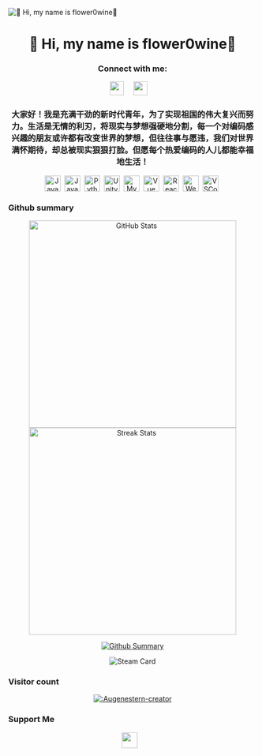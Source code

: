 ![👋 Hi, my name is flower0wine🥰](https://user-images.githubusercontent.com/10498744/210012254-234538ff-d198-48aa-8964-37e6fd45d227.gif)

<div id="toc">
  <ul align="center" style="list-style: none">
    <summary>
      <h1>
        👋 Hi, my name is flower0wine🥰
      </h1>
    </summary>
  </ul>
</div>

**<h3 align="center">Connect with me:</h3>** 
<p align="center"><a href="https://github.com/flower0wine" target="_blank"><img src="https://img.shields.io/badge/GitHub-100000?style=for-the-badge&logo=github&logoColor=white" height="28" style="margin-right: 16px"></a> <a href="flowerwine8023@gmail.com" target="_blank"><img src="https://img.shields.io/badge/Gmail-D14836?style=for-the-badge&logo=gmail&logoColor=white" height="28" style="margin-right: 16px"></a></p>

 **<h3 align="center">大家好！我是充满干劲的新时代青年，为了实现祖国的伟大复兴而努力。生活是无情的利刃，将现实与梦想强硬地分割，每一个对编码感兴趣的朋友或许都有改变世界的梦想，但往往事与愿违，我们对世界满怀期待，却总被现实狠狠打脸。但愿每个热爱编码的人儿都能幸福地生活！</h3>**


<div align="center" style="display: flex; flex-wrap: wrap; gap: 4px; justify-content: center;">
  <img src="https://skillicons.dev/icons?i=javascript" height="32" alt="JavaScript" style="margin-right: 4px">
  <img src="https://skillicons.dev/icons?i=java" height="32" alt="Java" style="margin-right: 4px">
  <img src="https://skillicons.dev/icons?i=python" height="32" alt="Python" style="margin-right: 4px">
  <img src="https://skillicons.dev/icons?i=unity" height="32" alt="Unity" style="margin-right: 4px">
  <img src="https://skillicons.dev/icons?i=mysql" height="32" alt="MySQL" style="margin-right: 4px">
  <img src="https://skillicons.dev/icons?i=vue" height="32" alt="Vue" style="margin-right: 4px"> 
  <img src="https://skillicons.dev/icons?i=react" height="32" alt="React" style="margin-right: 4px"> 
  <img src="https://skillicons.dev/icons?i=webpack" height="32" alt="Webpack" style="margin-right: 4px"> 
  <img src="https://skillicons.dev/icons?i=vscode" height="32" alt="VSCode" style="margin-right: 4px">
</div>

### Github summary

<div align="center"> 

<img src="https://github-readme-stats.vercel.app/api?username=flower0wine&theme=transparent&hide_border=true&show_icons=true&count_private=true" alt="GitHub Stats" width="420" />

<img src="https://github-readme-streak-stats.herokuapp.com/?user=flower0wine&theme=transparent&hide_border=true" alt="Streak Stats" width="420" />

</div>


<div align="center"> 
  
[<img src="https://github-profile-trophy.vercel.app/?username=flower0wine&theme=nord&margin-w=25&row=1&column=7&no-frame=true&no-bg=true" alt="Github Summary" />](https://github.com/ryo-ma/github-profile-trophy)

![Steam Card](https://card.yuy1n.io/card/76561199638176642/gradient1,en,bg-game-578080,games,screenshots)

</div>

<!--  [<img src="https://github-readme-stats.vercel.app/api/top-langs/?username=flower0wine&layout=compact&langs_count=10&hide_border=true&theme=transparent"/>](https://github.com/anuraghazra/github-readme-stats) -->
  
<!-- [![Ashutosh's github activity graph](https://github-readme-activity-graph.vercel.app/graph?username=flower0wine&theme=react-dark)](https://github.com/ashutosh00710/github-readme-activity-graph) -->


### Visitor count

<div align="center">

[![:Augenestern-creator](https://count.getloli.com/get/@:flower0wine?theme=rule34)](https://github.com/journey-ad/Moe-Counter)

</div>

### Support Me

<p align="center"><a href="https://buymeacoffee.com/flowerwine" target="_blank"><img src="https://img.shields.io/badge/Buy%20Me%20a%20Coffee-fde047?style=for-the-badge&logo=buy-me-a-coffee&logoColor=white" height="32" style="margin-right: 12px"></a></p>




